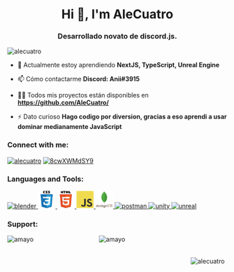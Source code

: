 <h1 align="center">Hi 👋, I'm AleCuatro</h1>
<h3 align="center">Desarrollado novato de discord.js.</h3>

<p align="left"> <img src="https://komarev.com/ghpvc/?username=alecuatro&label=Profile%20views&color=0e75b6&style=flat" alt="alecuatro" /> </p>

- 🌱 Actualmente estoy aprendiendo **NextJS, TypeScript, Unreal Engine**

- 📫 Cómo contactarme **Discord: Anii#3915**

- 👨‍💻 Todos mis proyectos están disponibles en **https://github.com/AleCuatro/**

- ⚡ Dato curioso **Hago codigo por diversion, gracias a eso aprendi a usar dominar medianamente JavaScript**

<h3 align="left">Connect with me:</h3>
<p align="left">
<a href="https://www.youtube.com/c/alecuatro" target="blank"><img align="center" src="https://raw.githubusercontent.com/rahuldkjain/github-profile-readme-generator/master/src/images/icons/Social/youtube.svg" alt="alecuatro" height="30" width="40" /></a>
<a href="https://discord.gg/8cwXWMdSY9" target="blank"><img align="center" src="https://raw.githubusercontent.com/rahuldkjain/github-profile-readme-generator/master/src/images/icons/Social/discord.svg" alt="8cwXWMdSY9" height="30" width="40" /></a>
</p>

<h3 align="left">Languages and Tools:</h3>
<p align="left"> <a href="https://www.blender.org/" target="_blank" rel="noreferrer"> <img src="https://download.blender.org/branding/community/blender_community_badge_white.svg" alt="blender" width="40" height="40"/> </a> <a href="https://www.w3schools.com/css/" target="_blank" rel="noreferrer"> <img src="https://raw.githubusercontent.com/devicons/devicon/master/icons/css3/css3-original-wordmark.svg" alt="css3" width="40" height="40"/> </a> <a href="https://www.w3.org/html/" target="_blank" rel="noreferrer"> <img src="https://raw.githubusercontent.com/devicons/devicon/master/icons/html5/html5-original-wordmark.svg" alt="html5" width="40" height="40"/> </a> <a href="https://developer.mozilla.org/en-US/docs/Web/JavaScript" target="_blank" rel="noreferrer"> <img src="https://raw.githubusercontent.com/devicons/devicon/master/icons/javascript/javascript-original.svg" alt="javascript" width="40" height="40"/> </a> <a href="https://www.mongodb.com/" target="_blank" rel="noreferrer"> <img src="https://raw.githubusercontent.com/devicons/devicon/master/icons/mongodb/mongodb-original-wordmark.svg" alt="mongodb" width="40" height="40"/> </a> <a href="https://postman.com" target="_blank" rel="noreferrer"> <img src="https://www.vectorlogo.zone/logos/getpostman/getpostman-icon.svg" alt="postman" width="40" height="40"/> </a> <a href="https://unity.com/" target="_blank" rel="noreferrer"> <img src="https://www.vectorlogo.zone/logos/unity3d/unity3d-icon.svg" alt="unity" width="40" height="40"/> </a> <a href="https://unrealengine.com/" target="_blank" rel="noreferrer"> <img src="https://raw.githubusercontent.com/kenangundogan/fontisto/036b7eca71aab1bef8e6a0518f7329f13ed62f6b/icons/svg/brand/unreal-engine.svg" alt="unreal" width="40" height="40"/> </a> </p>

<h3 align="left">Support:</h3>
<p><a href="https://www.buymeacoffee.com/amayo"> <img align="left" src="https://cdn.buymeacoffee.com/buttons/v2/default-yellow.png" height="50" width="210" alt="amayo" /></a><a href="https://ko-fi.com/amayo"> <img align="left" src="https://cdn.ko-fi.com/cdn/kofi3.png?v=3" height="50" width="210" alt="amayo" /></a></p><br><br>


<p><img align="center" src="https://github-readme-streak-stats.herokuapp.com/?user=alecuatro&" alt="alecuatro" /></p>
